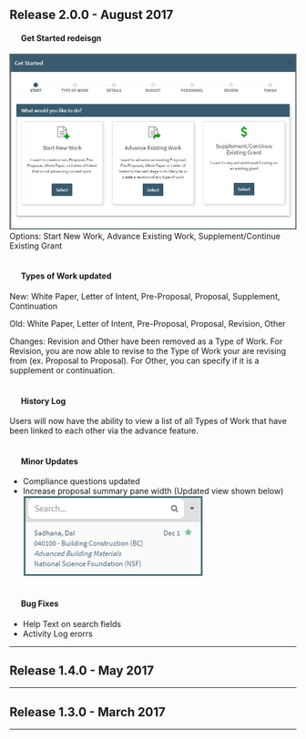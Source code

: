 ## Release 2.0.0 - August 2017
#### &nbsp; &nbsp; &nbsp; **Get Started redeisgn**
![Proposal Initiator Start Screen](images/navigation/NavIni_Start.jpg)
Options: Start New Work, Advance Existing Work, Supplement/Continue Existing Grant
<br><br>

#### &nbsp; &nbsp; &nbsp; **Types of Work updated**

  New: White Paper, Letter of Intent, Pre-Proposal, Proposal, Supplement, Continuation

  Old: White Paper, Letter of Intent, Pre-Proposal, Proposal, Revision, Other

  Changes: Revision and Other have been removed as a Type of Work.  For Revision, you are now able to revise to the Type of Work your are revising from (ex. Proposal to Proposal).  For Other, you can specify if it is a supplement or continuation.
<br><br>

#### &nbsp; &nbsp; &nbsp; **History Log**
  Users will now have the ability to view a list of all Types of Work that have been linked to each other via the advance feature.
<br><br>

#### &nbsp; &nbsp; &nbsp; **Minor Updates**  
- Compliance questions updated
- Increase proposal summary pane width (Updated view shown below)
![New Summary Width](images/newSummaryWidth.jpg)
<br><br>

#### &nbsp; &nbsp; &nbsp; **Bug Fixes**
- Help Text on search fields
- Activity Log erorrs  

---------
## Release 1.4.0 - May 2017

---------
## Release 1.3.0 - March 2017

---------
